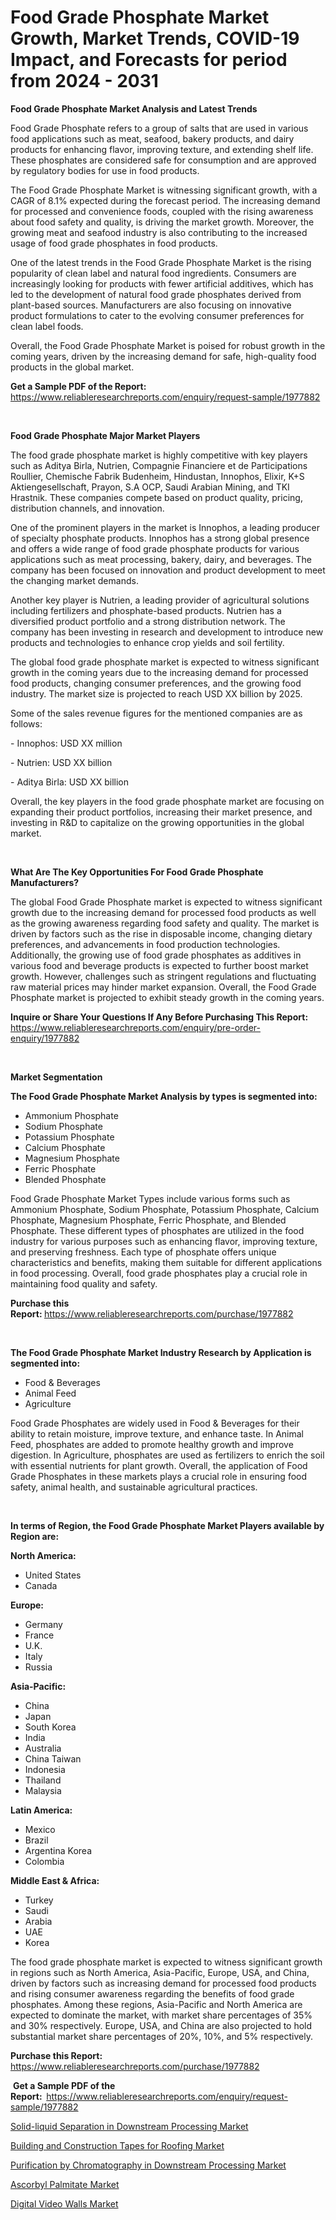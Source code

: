 <p><h1>Food Grade Phosphate Market Growth, Market Trends, COVID-19 Impact, and Forecasts for period from 2024 - 2031</h1></p><p><strong>Food Grade Phosphate Market Analysis and Latest Trends</strong></p>
<p><p>Food Grade Phosphate refers to a group of salts that are used in various food applications such as meat, seafood, bakery products, and dairy products for enhancing flavor, improving texture, and extending shelf life. These phosphates are considered safe for consumption and are approved by regulatory bodies for use in food products.</p><p>The Food Grade Phosphate Market is witnessing significant growth, with a CAGR of 8.1% expected during the forecast period. The increasing demand for processed and convenience foods, coupled with the rising awareness about food safety and quality, is driving the market growth. Moreover, the growing meat and seafood industry is also contributing to the increased usage of food grade phosphates in food products.</p><p>One of the latest trends in the Food Grade Phosphate Market is the rising popularity of clean label and natural food ingredients. Consumers are increasingly looking for products with fewer artificial additives, which has led to the development of natural food grade phosphates derived from plant-based sources. Manufacturers are also focusing on innovative product formulations to cater to the evolving consumer preferences for clean label foods.</p><p>Overall, the Food Grade Phosphate Market is poised for robust growth in the coming years, driven by the increasing demand for safe, high-quality food products in the global market.</p></p>
<p><strong>Get a Sample PDF of the Report:&nbsp;</strong> <a href="https://www.reliableresearchreports.com/enquiry/request-sample/1977882">https://www.reliableresearchreports.com/enquiry/request-sample/1977882</a></p>
<p>&nbsp;</p>
<p><strong>Food Grade Phosphate Major Market Players</strong></p>
<p><p>The food grade phosphate market is highly competitive with key players such as Aditya Birla, Nutrien, Compagnie Financiere et de Participations Roullier, Chemische Fabrik Budenheim, Hindustan, Innophos, Elixir, K+S Aktiengesellschaft, Prayon, S.A OCP, Saudi Arabian Mining, and TKI Hrastnik. These companies compete based on product quality, pricing, distribution channels, and innovation.</p><p>One of the prominent players in the market is Innophos, a leading producer of specialty phosphate products. Innophos has a strong global presence and offers a wide range of food grade phosphate products for various applications such as meat processing, bakery, dairy, and beverages. The company has been focused on innovation and product development to meet the changing market demands.</p><p>Another key player is Nutrien, a leading provider of agricultural solutions including fertilizers and phosphate-based products. Nutrien has a diversified product portfolio and a strong distribution network. The company has been investing in research and development to introduce new products and technologies to enhance crop yields and soil fertility.</p><p>The global food grade phosphate market is expected to witness significant growth in the coming years due to the increasing demand for processed food products, changing consumer preferences, and the growing food industry. The market size is projected to reach USD XX billion by 2025.</p><p>Some of the sales revenue figures for the mentioned companies are as follows:</p><p>- Innophos: USD XX million</p><p>- Nutrien: USD XX billion</p><p>- Aditya Birla: USD XX billion</p><p>Overall, the key players in the food grade phosphate market are focusing on expanding their product portfolios, increasing their market presence, and investing in R&D to capitalize on the growing opportunities in the global market.</p></p>
<p>&nbsp;</p>
<p><strong>What Are The Key Opportunities For Food Grade Phosphate Manufacturers?</strong></p>
<p><p>The global Food Grade Phosphate market is expected to witness significant growth due to the increasing demand for processed food products as well as the growing awareness regarding food safety and quality. The market is driven by factors such as the rise in disposable income, changing dietary preferences, and advancements in food production technologies. Additionally, the growing use of food grade phosphates as additives in various food and beverage products is expected to further boost market growth. However, challenges such as stringent regulations and fluctuating raw material prices may hinder market expansion. Overall, the Food Grade Phosphate market is projected to exhibit steady growth in the coming years.</p></p>
<p><strong>Inquire or Share Your Questions If Any Before Purchasing This Report:</strong> <a href="https://www.reliableresearchreports.com/enquiry/pre-order-enquiry/1977882">https://www.reliableresearchreports.com/enquiry/pre-order-enquiry/1977882</a></p>
<p>&nbsp;</p>
<p><strong>Market Segmentation</strong></p>
<p><strong>The Food Grade Phosphate Market Analysis by types is segmented into:</strong></p>
<p><ul><li>Ammonium Phosphate</li><li>Sodium Phosphate</li><li>Potassium Phosphate</li><li>Calcium Phosphate</li><li>Magnesium Phosphate</li><li>Ferric Phosphate</li><li>Blended Phosphate</li></ul></p>
<p><p>Food Grade Phosphate Market Types include various forms such as Ammonium Phosphate, Sodium Phosphate, Potassium Phosphate, Calcium Phosphate, Magnesium Phosphate, Ferric Phosphate, and Blended Phosphate. These different types of phosphates are utilized in the food industry for various purposes such as enhancing flavor, improving texture, and preserving freshness. Each type of phosphate offers unique characteristics and benefits, making them suitable for different applications in food processing. Overall, food grade phosphates play a crucial role in maintaining food quality and safety.</p></p>
<p><strong>Purchase this Report:&nbsp;</strong><a href="https://www.reliableresearchreports.com/purchase/1977882">https://www.reliableresearchreports.com/purchase/1977882</a></p>
<p>&nbsp;</p>
<p><strong>The Food Grade Phosphate Market Industry Research by Application is segmented into:</strong></p>
<p><ul><li>Food & Beverages</li><li>Animal Feed</li><li>Agriculture</li></ul></p>
<p><p>Food Grade Phosphates are widely used in Food & Beverages for their ability to retain moisture, improve texture, and enhance taste. In Animal Feed, phosphates are added to promote healthy growth and improve digestion. In Agriculture, phosphates are used as fertilizers to enrich the soil with essential nutrients for plant growth. Overall, the application of Food Grade Phosphates in these markets plays a crucial role in ensuring food safety, animal health, and sustainable agricultural practices.</p></p>
<p>&nbsp;</p>
<p><strong>In terms of Region, the Food Grade Phosphate Market Players available by Region are:</strong></p>
<p>
    <p> <strong> North America: </strong>
        <ul>
            <li>United States</li>
            <li>Canada</li>
        </ul>
        </p> 
    <p> <strong> Europe: </strong>
        <ul>
            <li>Germany</li>
            <li>France</li>
            <li>U.K.</li>
            <li>Italy</li>
            <li>Russia</li>
        </ul>
        </p> 
    <p> <strong> Asia-Pacific: </strong>
        <ul>
            <li>China</li>
            <li>Japan</li>
            <li>South Korea</li>
            <li>India</li>
            <li>Australia</li>
            <li>China Taiwan</li>
            <li>Indonesia</li>
            <li>Thailand</li>
            <li>Malaysia</li>
        </ul>
        </p> 
    <p> <strong> Latin America: </strong>
        <ul>
            <li>Mexico</li>
            <li>Brazil</li>
            <li>Argentina Korea</li>
            <li>Colombia</li>
        </ul>
        </p> 
    <p> <strong> Middle East & Africa: </strong>
        <ul>
            <li>Turkey</li>
            <li>Saudi</li>
            <li>Arabia</li>
            <li>UAE</li>
            <li>Korea</li>
        </ul>
    </p>
    </p>
<p><p>The food grade phosphate market is expected to witness significant growth in regions such as North America, Asia-Pacific, Europe, USA, and China, driven by factors such as increasing demand for processed food products and rising consumer awareness regarding the benefits of food grade phosphates. Among these regions, Asia-Pacific and North America are expected to dominate the market, with market share percentages of 35% and 30% respectively. Europe, USA, and China are also projected to hold substantial market share percentages of 20%, 10%, and 5% respectively.</p></p>
<p><strong>Purchase this Report: </strong><a href="https://www.reliableresearchreports.com/purchase/1977882">https://www.reliableresearchreports.com/purchase/1977882</a></p>
<p>&nbsp;<strong>Get a Sample PDF of the Report:&nbsp;&nbsp;</strong><a href="https://www.reliableresearchreports.com/enquiry/request-sample/1977882">https://www.reliableresearchreports.com/enquiry/request-sample/1977882</a></p>
<p><strong></strong></p>
<p><p><a href="https://eight-handstand-8fb.notion.site/Solid-liquid-Separation-in-Downstream-Processing-Market-Offers-Provide-Insightful-Data-for-the-Time--ee3fd7fc207140069f4634c50f1fa484">Solid-liquid Separation in Downstream Processing Market</a></p><p><a href="https://simplistic-meeting-7ee.notion.site/Building-and-Construction-Tapes-for-Roofing-Market-A-Comprehensive-Report-of-its-Market-Share-Gro-bc2c6ba32791456a8fa198dcfca2fb07">Building and Construction Tapes for Roofing Market</a></p><p><a href="https://skillful-vermicelli-b89.notion.site/Purification-by-Chromatography-in-Downstream-Processing-Market-Research-Report-Provides-thorough-Ind-6f5edd764d8749ec957b21cbbb74e550">Purification by Chromatography in Downstream Processing Market</a></p><p><a href="https://view.publitas.com/reportprime-1/global-ascorbyl-palmitate-market-size-and-market-trends-insights-and-projections-from-2024-to-2031/">Ascorbyl Palmitate Market</a></p><p><a href="https://view.publitas.com/reportprime-1/digital-video-walls-market-research-report-forecasted-for-period-from-2024-2031-by-market-type-market-application-and-region/">Digital Video Walls Market</a></p></p>